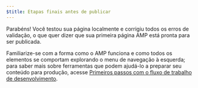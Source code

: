 ```yaml
---
$title: Etapas finais antes de publicar
---
```


Parabéns! Você testou sua página localmente e corrigiu todos os erros de validação, o que quer dizer que sua primeira página AMP está pronta para ser publicada.

Familiarize-se com a forma como o AMP funciona e como todos os elementos se comportam explorando o menu de navegação à esquerda; para saber mais sobre ferramentas que podem ajudá-lo a preparar seu conteúdo para produção, acesse [Primeiros passos com o fluxo de trabalho de desenvolvimento](https://developers.google.com/web/tools/setup/).
